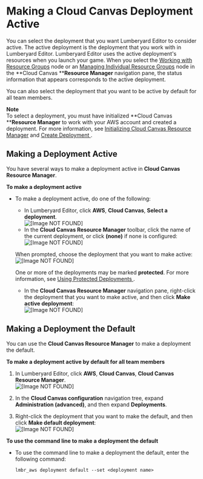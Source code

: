 # Making a Cloud Canvas Deployment Active<a name="cloud-canvas-ui-select-deployment"></a>

You can select the deployment that you want Lumberyard Editor to consider active\. The active deployment is the deployment that you work with in Lumberyard Editor\. Lumberyard Editor uses the active deployment's resources when you launch your game\. When you select the [Working with Resource Groups](cloud-canvas-ui-rm-resource-groups.md) node or an [Managing Individual Resource Groups](cloud-canvas-ui-rm-resource-groups.md#cloud-canvas-ui-rm-individual-resource-group) node in the **Cloud Canvas ****Resource Manager** navigation pane, the status information that appears corresponds to the active deployment\.

You can also select the deployment that you want to be active by default for all team members\.

**Note**  
To select a deployment, you must have initialized **Cloud Canvas ****Resource Manager** to work with your AWS account and created a deployment\. For more information, see [Initializing Cloud Canvas Resource Manager](cloud-canvas-ui-rm-initialize.md) and [Create Deployment ](cloud-canvas-ui-rm-deployments.md#cloud-canvas-ui-rm-create-deployment)\. 

## Making a Deployment Active<a name="cloud-canvas-ui-select-deployment-active"></a>

You have several ways to make a deployment active in **Cloud Canvas Resource Manager**\.

**To make a deployment active**
+ To make a deployment active, do one of the following:
  +  In Lumberyard Editor, click **AWS**, **Cloud Canvas**, **Select a deployment**\.   
![\[Image NOT FOUND\]](http://docs.aws.amazon.com/lumberyard/latest/userguide/images/cloud-canvas-ui-select-deployment.png)
  +  In the **Cloud Canvas Resource Manager** toolbar, click the name of the current deployment, or click **\(none\)** if none is configured:  
![\[Image NOT FOUND\]](http://docs.aws.amazon.com/lumberyard/latest/userguide/images/cloud-canvas-ui-rm-current-deployment-none.png)

    When prompted, choose the deployment that you want to make active:  
![\[Image NOT FOUND\]](http://docs.aws.amazon.com/lumberyard/latest/userguide/images/cloud-canvas-ui-rm-select-deployment-dev.png)

    One or more of the deployments may be marked **protected**\. For more information, see [Using Protected Deployments ](cloud-canvas-protected-deployments.md)\.
  + In the **Cloud Canvas Resource Manager** navigation pane, right\-click the deployment that you want to make active, and then click **Make active deployment**:   
![\[Image NOT FOUND\]](http://docs.aws.amazon.com/lumberyard/latest/userguide/images/cloud-canvas-ui-select-deployment-rm-active.png)

## Making a Deployment the Default<a name="cloud-canvas-ui-select-deployment-default"></a>

You can use the **Cloud Canvas Resource Manager** to make a deployment the default\.

**To make a deployment active by default for all team members**

1.  In Lumberyard Editor, click **AWS**, **Cloud Canvas**, **Cloud Canvas Resource Manager**\.   
![\[Image NOT FOUND\]](http://docs.aws.amazon.com/lumberyard/latest/userguide/images/cloud-canvas-ui-rm-open.png)

1.  In the **Cloud Canvas configuration** navigation tree, expand **Administration \(advanced\)**, and then expand **Deployments**\. 

1. Right\-click the deployment that you want to make the default, and then click **Make default deployment**:  
![\[Image NOT FOUND\]](http://docs.aws.amazon.com/lumberyard/latest/userguide/images/cloud-canvas-ui-select-deployment-rm-default.png)

**To use the command line to make a deployment the default**
+ To use the command line to make a deployment the default, enter the following command:

  ```
  lmbr_aws deployment default --set <deployment name>
  ```